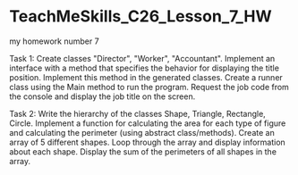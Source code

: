 # TeachMeSkills_C26_Lesson_7_HW
my homework number 7

Task 1:
  Create classes "Director", "Worker", "Accountant".
  Implement an interface with a method that specifies the behavior for displaying the title position.
  Implement this method in the generated classes.
  Create a runner class using the Main method to run the program.
  Request the job code from the console and display the job title on the screen.

  Task 2:
  Write the hierarchy of the classes Shape, Triangle, Rectangle, Circle.
  Implement a function for calculating the area for each type of figure and calculating the perimeter (using abstract class/methods).
  Create an array of 5 different shapes.
  Loop through the array and display information about each shape.
  Display the sum of the perimeters of all shapes in the array.
